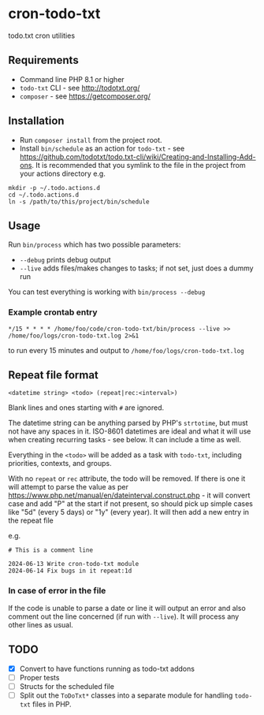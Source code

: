 # cron-todo-txt

todo.txt cron utilities

## Requirements

- Command line PHP 8.1 or higher
- `todo-txt` CLI - see http://todotxt.org/
- `composer` - see https://getcomposer.org/

## Installation

- Run `composer install` from the project root.
- Install `bin/schedule` as an action for `todo-txt` - see https://github.com/todotxt/todo.txt-cli/wiki/Creating-and-Installing-Add-ons. It is recommended that you symlink to the file in the project from your actions directory e.g.

```shell
mkdir -p ~/.todo.actions.d
cd ~/.todo.actions.d
ln -s /path/to/this/project/bin/schedule
```

## Usage

Run `bin/process` which has two possible parameters:

- `--debug` prints debug output
- `--live` adds files/makes changes to tasks; if not set, just does a dummy run

You can test everything is working with `bin/process --debug`

### Example crontab entry

```
*/15 * * * * /home/foo/code/cron-todo-txt/bin/process --live >> /home/foo/logs/cron-todo-txt.log 2>&1
```

to run every 15 minutes and output to `/home/foo/logs/cron-todo-txt.log`

## Repeat file format

```
<datetime string> <todo> (repeat|rec:<interval>)
```

Blank lines and ones starting with `#` are ignored.

The datetime string can be anything parsed by PHP's `strtotime`, but must not have any spaces in it. ISO-8601 datetimes are ideal and what it will use when creating recurring tasks - see below. It can include a time as well.

Everything in the `<todo>` will be added as a task with `todo-txt`, including priorities, contexts, and groups.

With no `repeat` or `rec` attribute, the todo will be removed. If there is one it will attempt to parse the value as per <https://www.php.net/manual/en/dateinterval.construct.php> - it will convert case and add "P" at the start if not present, so should pick up simple cases like "5d" (every 5 days) or "1y" (every year). It will then add a new entry in the repeat file

e.g.

```
# This is a comment line

2024-06-13 Write cron-todo-txt module
2024-06-14 Fix bugs in it repeat:1d
```

### In case of error in the file

If the code is unable to parse a date or line it will output an error and also comment out the line concerned (if run with `--live`). It will process any other lines as usual.

## TODO

- [x] Convert to have functions running as todo-txt addons
- [ ] Proper tests
- [ ] Structs for the scheduled file
- [ ] Split out the `ToDoTxt*` classes into a separate module for handling `todo-txt` files in PHP.
